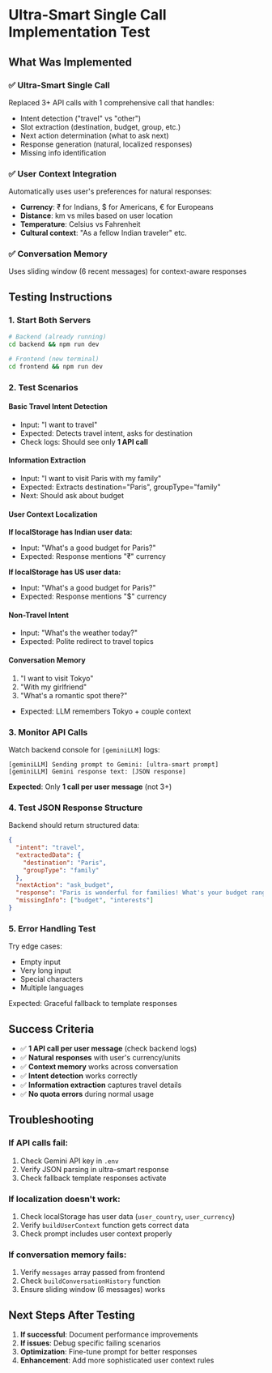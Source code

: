 # Ultra-Smart Single Call Implementation Test

## What Was Implemented

### ✅ **Ultra-Smart Single Call**

Replaced 3+ API calls with 1 comprehensive call that handles:

- Intent detection ("travel" vs "other")
- Slot extraction (destination, budget, group, etc.)
- Next action determination (what to ask next)
- Response generation (natural, localized responses)
- Missing info identification

### ✅ **User Context Integration**

Automatically uses user's preferences for natural responses:

- **Currency**: ₹ for Indians, $ for Americans, € for Europeans
- **Distance**: km vs miles based on user location
- **Temperature**: Celsius vs Fahrenheit
- **Cultural context**: "As a fellow Indian traveler" etc.

### ✅ **Conversation Memory**

Uses sliding window (6 recent messages) for context-aware responses

## Testing Instructions

### 1. **Start Both Servers**

```bash
# Backend (already running)
cd backend && npm run dev

# Frontend (new terminal)
cd frontend && npm run dev
```

### 2. **Test Scenarios**

#### **Basic Travel Intent Detection**

- Input: "I want to travel"
- Expected: Detects travel intent, asks for destination
- Check logs: Should see only **1 API call**

#### **Information Extraction**

- Input: "I want to visit Paris with my family"
- Expected: Extracts destination="Paris", groupType="family"
- Next: Should ask about budget

#### **User Context Localization**

**If localStorage has Indian user data:**

- Input: "What's a good budget for Paris?"
- Expected: Response mentions "₹" currency

**If localStorage has US user data:**

- Input: "What's a good budget for Paris?"
- Expected: Response mentions "$" currency

#### **Non-Travel Intent**

- Input: "What's the weather today?"
- Expected: Polite redirect to travel topics

#### **Conversation Memory**

1. "I want to visit Tokyo"
2. "With my girlfriend"
3. "What's a romantic spot there?"

- Expected: LLM remembers Tokyo + couple context

### 3. **Monitor API Calls**

Watch backend console for `[geminiLLM]` logs:

```
[geminiLLM] Sending prompt to Gemini: [ultra-smart prompt]
[geminiLLM] Gemini response text: [JSON response]
```

**Expected**: Only **1 call per user message** (not 3+)

### 4. **Test JSON Response Structure**

Backend should return structured data:

```json
{
  "intent": "travel",
  "extractedData": {
    "destination": "Paris",
    "groupType": "family"
  },
  "nextAction": "ask_budget",
  "response": "Paris is wonderful for families! What's your budget range in ₹?",
  "missingInfo": ["budget", "interests"]
}
```

### 5. **Error Handling Test**

Try edge cases:

- Empty input
- Very long input
- Special characters
- Multiple languages

Expected: Graceful fallback to template responses

## Success Criteria

- ✅ **1 API call per user message** (check backend logs)
- ✅ **Natural responses** with user's currency/units
- ✅ **Context memory** works across conversation
- ✅ **Intent detection** works correctly
- ✅ **Information extraction** captures travel details
- ✅ **No quota errors** during normal usage

## Troubleshooting

### If API calls fail:

1. Check Gemini API key in `.env`
2. Verify JSON parsing in ultra-smart response
3. Check fallback template responses activate

### If localization doesn't work:

1. Check localStorage has user data (`user_country`, `user_currency`)
2. Verify `buildUserContext` function gets correct data
3. Check prompt includes user context properly

### If conversation memory fails:

1. Verify `messages` array passed from frontend
2. Check `buildConversationHistory` function
3. Ensure sliding window (6 messages) works

## Next Steps After Testing

1. **If successful**: Document performance improvements
2. **If issues**: Debug specific failing scenarios
3. **Optimization**: Fine-tune prompt for better responses
4. **Enhancement**: Add more sophisticated user context rules
